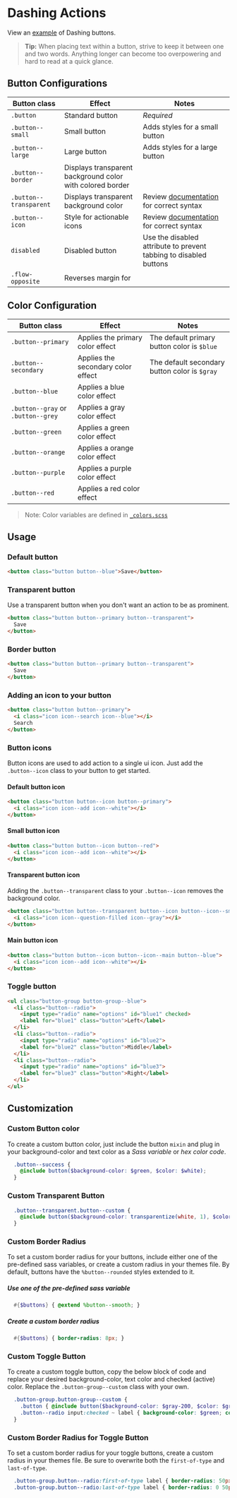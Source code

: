 # Dashing Actions
View an [example](http://dashframework.github.io/dashing//example/templates/actions/example.html) of Dashing buttons.

> **Tip:** When placing text within a button, strive to keep it between one and two words. Anything longer can become too overpowering and hard to read at a quick glance.

## Button Configurations
| Button class               | Effect               | Notes               |
|----------------------------|----------------------|---------------------|
| `.button` | Standard button | *Required* |
| `.button--small` | Small button | Adds styles for a small button |
| `.button--large` | Large button | Adds styles for a large button |
| `.button--border` | Displays transparent background color with colored border | |
| `.button--transparent` | Displays transparent background color | Review [documentation](https://github.com/dashframework/dashing/tree/develop/sass/modules/actions#transparent-button) for correct syntax |
| `.button--icon` | Style for actionable icons | Review [documentation](https://github.com/dashframework/dashing/tree/develop/sass/modules/actions#button-icons) for correct syntax |
| `disabled` | Disabled button | Use the disabled attribute to prevent tabbing to disabled buttons |
| `.flow-opposite` | Reverses margin for  ||

## Color Configuration
| Button class               | Effect               | Notes               |
|----------------------------|----------------------|---------------------|
| `.button--primary` | Applies the primary color effect | The default primary button color is `$blue` |
| `.button--secondary` | Applies the secondary color effect | The default secondary button color is `$gray` |
| `.button--blue` | Applies a blue color effect | |
| `.button--gray` or `.button--grey`| Applies a gray color effect | |
| `.button--green` | Applies a green color effect | |
| `.button--orange` | Applies a orange color effect | |
| `.button--purple` | Applies a purple color effect | |
| `.button--red` | Applies a red color effect | |

> Note: Color variables are defined in [`_colors.scss`](../../base/colors)

## Usage

### Default button

```html
<button class="button button--blue">Save</button>
```

### Transparent button

Use a transparent button when you don't want an action to be as prominent.

```html
<button class="button button--primary button--transparent">
  Save
</button>
```

### Border button

```html
<button class="button button--primary button--transparent">
  Save
</button>
```

### Adding an icon to your button

```html
<button class="button button--primary">
  <i class="icon icon--search icon--blue"></i>
  Search
</button>
```

### Button icons

Button icons are used to add action to a single ui icon. Just add the `.button--icon` class to your button to get started.

#### Default button icon

```html
<button class="button button--icon button--primary">
  <i class="icon icon--add icon--white"></i>
</button>
```

#### Small button icon

```html
<button class="button button--icon button--red">
  <i class="icon icon--add icon--white"></i>
</button>
```

#### Transparent button icon

Adding the `.button--transparent` class to your `.button--icon` removes the background color.

```html
<button class="button button--transparent button--icon button--icon--small">
  <i class="icon icon--question-filled icon--gray"></i>
</button>
```

#### Main button icon

```html
<button class="button button--icon button--icon--main button--blue">
  <i class="icon icon--add icon--white"></i>
</button>
```

### Toggle button

```html
<ul class="button-group button-group--blue">
  <li class="button--radio">
    <input type="radio" name="options" id="blue1" checked>
    <label for="blue1" class="button">Left</label>
  </li>
  <li class="button--radio">
    <input type="radio" name="options" id="blue2">
    <label for="blue2" class="button">Middle</label>
  </li>
  <li class="button--radio">
    <input type="radio" name="options" id="blue3">
    <label for="blue3" class="button">Right</label>
  </li>
</ul>
```

## Customization

### Custom Button color
To create a custom button color, just include the button `mixin` and plug in your background-color and text color as a *Sass variable* or *hex color code*.

```scss
  .button--success {
    @include button($background-color: $green, $color: $white);
  }
```

### Custom Transparent Button

```scss
  .button--transparent.button--custom {
    @include button($background-color: transparentize(white, 1), $color: $gray-600c);
  }
```

### Custom Border Radius
To set a custom border radius for your buttons, include either one of the pre-defined sass variables, or create a custom radius in your themes file. By default, buttons have the `%button--rounded` styles extended to it.

##### Use one of the pre-defined sass variable
```scss
  #{$buttons} { @extend %button--smooth; }
```

##### Create a custom border radius
```scss
  #{$buttons} { border-radius: 8px; }
```

### Custom Toggle Button
To create a custom toggle button, copy the below block of code and replace your desired background-color, text color and checked (active) color. Replace the `.button-group--custom` class with your own.

```scss
  .button-group.button-group--custom {
    .button { @include button($background-color: $gray-200, $color: $gray-900); }
    .button--radio input:checked ~ label { background-color: $green; color: $white; }
  }
```

### Custom Border Radius for Toggle Button
To set a custom border radius for your toggle buttons, create a custom radius in your themes file. Be sure to overwrite both the `first-of-type` and `last-of-type`.

```scss
  .button-group.button--radio:first-of-type label { border-radius: 50px 0 0 50px; }
  .button-group.button--radio:last-of-type label { border-radius: 0 50px 50px 0; }
```

